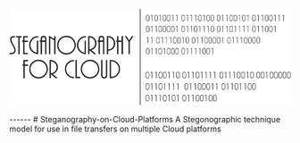 <p align="center">
  <img src="https://github.com/Yendall/Steganography-For-Cloud/blob/master/Logo.png">
</p>
------
# Steganography-on-Cloud-Platforms
A Stegonographic technique model for use in file transfers on multiple Cloud platforms
